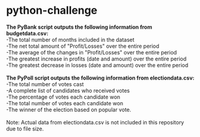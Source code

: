 # python-challenge
<b>The PyBank script outputs the following information from budgetdata.csv:</b><br>
-The total number of months included in the dataset<br>
-The net total amount of "Profit/Losses" over the entire period<br>
-The average of the changes in "Profit/Losses" over the entire period<br>
-The greatest increase in profits (date and amount) over the entire period<br>
-The greatest decrease in losses (date and amount) over the entire period<br>
<br>
<b>The PyPoll script outputs the following information from electiondata.csv:</b><br>
-The total number of votes cast<br>
-A complete list of candidates who received votes<br>
-The percentage of votes each candidate won<br>
-The total number of votes each candidate won<br>
-The winner of the election based on popular vote.<br>
<br>
Note: Actual data from electiondata.csv is not included in this repository due to file size.
